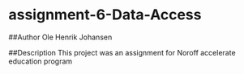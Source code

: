 # assignment-6-Data-Access

##Author
Ole Henrik Johansen

##Description
This project was an assignment for Noroff accelerate education program 
